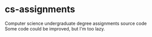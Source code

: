 # cs-assignments
Computer science undergraduate degree assignments source code  
Some code could be improved, but I'm too lazy.
